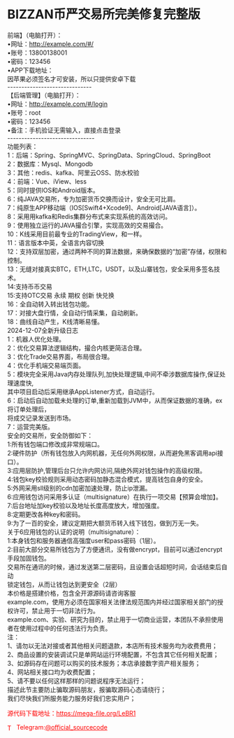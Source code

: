 # BIZZAN币严交易所完美修复完整版

前端】（电脑打开）：<br>•网址：http://example.com/#/<br>•账号：13800138001<br>•密码：123456<br>•APP下载地址：<br>因苹果必须签名才可安装，所以只提供安卓下载<br>------------------------------<br>【后端管理】（电脑打开）：<br>•网址：http://example.com/#/login<br>•账号：root<br>•密码：123456<br>•备注：手机验证无需输入，直接点击登录<br>-------------------------------<br>功能列表：<br>1：后端：Spring、SpringMVC、SpringData、SpringCloud、SpringBoot<br>2：数据库：Mysql、Mongodb<br>3：其他：redis、kafka、阿里云OSS、防水校验<br>4：前端：Vue、iView、less<br>5：同时提供IOS和Android版本。<br>6：纯JAVA交易所，专为加密货币交换而设计，安全无可比肩。<br>7：纯原生APP移动端（IOS[Swift4+Xcode9]、Android[JAVA语言]）。<br>8：采用用kafka和Redis集群分布式来实现系统的高效访问。<br>9：使用独立运行的JAVA撮合引擎，实现高效的交易撮合。<br>10：K线采用目前最专业的TradingView，和一样。<br>11：语言版本中英，全语言内容切换<br>12：支持双层加密，通过两种不同的算法数据，来确保数据的“加密”存储，权限和控制。<br>13：无缝对接真实BTC，ETH,LTC，USDT，以及山寨钱包，安全采用多签名技术。<br>14:支持币币交易<br>15:支持OTC交易 永续 期权 创新 快兑换<br>16：全自动转入转出钱包功能。<br>17：对接大盘行情，全自动行情采集，自动刷新。<br>18：曲线自动产生，K线清晰易懂。<br>2024-12-07全新升级日志<br>1：机器人优化处理。<br>2：优化交易算法逻辑结构，撮合内核更简洁合理。<br>3：优化Trade交易界面，布局很合理。<br>4：优化手机端交易端页面。<br>5：模块完全采用Java内存处理队列,加快处理逻辑,中间不牵涉数据库操作,保证处理速度快,<br>其中项目启动后采用继承AppListener方式，自动运行。<br>6：启动后自动加载未处理的订单,重新加载到JVM中，从而保证数据的准确，ex将订单处理后，<br>将成交记录发送到市场。<br>7：运营完美版。<br>安全的交易所，安全防御如下：<br>1:所有钱包端口修改成非常规端口。<br>2:硬件防护（所有钱包放入内网机器，无任何外网权限，从而避免黑客调用api接口）。<br>3:应用层防护,管理后台只允许内网访问,隔绝外网对钱包操作的高级权限。<br>4:钱包key校验规则采用动态密码加静态混合模式，提高钱包自身的安全。<br>5:外网采用sll级别的cdn加密加速处理，防止ip泄漏。<br>6:应用钱包访问采用多认证（multisignature）在执行一项交易【预算会增加】。<br>7:后台地址加key校验以及地址长度高度放大，增加强度。<br>8:定期更改各种key和密码。<br>9:为了一百的安全，建议定期把大额货币转入线下钱包，做到万无一失。<br>关于6应用钱包的认证的说明（multisignature）：<br>1:本身钱包和服务器通信高强度user和pass密码（1层）。<br>2:目前大部分交易所钱包为了方便通讯，没有做encrypt，目前可以通过encrypt手段加固钱包。<br>交易所在通讯的时候，通过发送第二层密码，且设置会话超短时间，会话结束后自动<br>锁定钱包，从而让钱包达到更安全（2层）<br>本价格是搭建价格，包含全开源源码请咨询客服<br>example.com，使用方必须在国家相关法律法规范围内并经过国家相关部门的授权许可，禁止用于一切非法行为。<br>example.com、实验、研究为目的，禁止用于一切商业运营，本团队不承担使用者在使用过程中的任何违法行为负责。<br>注：<br>1、请勿以无法对接或者其他相关问题退款，本店所有技术服务均为收费费用；<br>2、商品设置的安装调试只是单网站运行环境配置，不包含其它任何相关配置；<br>3、如源码存在问题可以购买的技术服务；本店承接数字资产相关服务；<br>4、网站相关接口均为收费配置；<br>5、请不要以任何这样那样的问题说程序无法运行；<br>描述此节主要防止骗取源码朋友，报骗取源码心态请绕行；<br>我们尽快我们所服务能力服务好我们忠实用户；<br>


<p style="color: red;">源代码下载地址：<a href="https://mega-file.org/LeBR1" style="color: red;">https://mega-file.org/LeBR1</a></p><p style="color: red;"><img src="https://cdn-icons-png.flaticon.com/512/2111/2111646.png" alt="Telegram Icon" style="width: 16px; vertical-align: middle; margin-right: 5px;">Telegram:<a href="https://t.me/official_sourcecode" style="color: red;">@official_sourcecode</a></p>